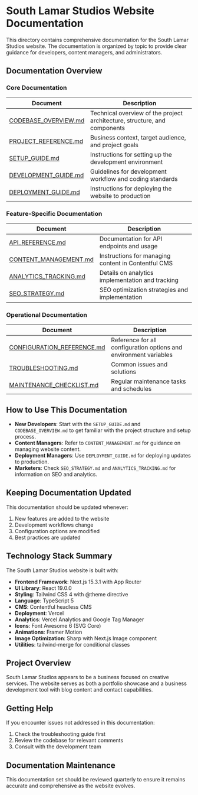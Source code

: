 # South Lamar Studios Website Documentation

This directory contains comprehensive documentation for the South Lamar Studios website. The documentation is organized by topic to provide clear guidance for developers, content managers, and administrators.

## Documentation Overview

### Core Documentation

| Document | Description |
|----------|-------------|
| [CODEBASE_OVERVIEW.md](./CODEBASE_OVERVIEW.md) | Technical overview of the project architecture, structure, and components |
| [PROJECT_REFERENCE.md](./PROJECT_REFERENCE.md) | Business context, target audience, and project goals |
| [SETUP_GUIDE.md](./SETUP_GUIDE.md) | Instructions for setting up the development environment |
| [DEVELOPMENT_GUIDE.md](./DEVELOPMENT_GUIDE.md) | Guidelines for development workflow and coding standards |
| [DEPLOYMENT_GUIDE.md](./DEPLOYMENT_GUIDE.md) | Instructions for deploying the website to production |

### Feature-Specific Documentation

| Document | Description |
|----------|-------------|
| [API_REFERENCE.md](./API_REFERENCE.md) | Documentation for API endpoints and usage |
| [CONTENT_MANAGEMENT.md](./CONTENT_MANAGEMENT.md) | Instructions for managing content in Contentful CMS |
| [ANALYTICS_TRACKING.md](./ANALYTICS_TRACKING.md) | Details on analytics implementation and tracking |
| [SEO_STRATEGY.md](./SEO_STRATEGY.md) | SEO optimization strategies and implementation |

### Operational Documentation

| Document | Description |
|----------|-------------|
| [CONFIGURATION_REFERENCE.md](./CONFIGURATION_REFERENCE.md) | Reference for all configuration options and environment variables |
| [TROUBLESHOOTING.md](./TROUBLESHOOTING.md) | Common issues and solutions |
| [MAINTENANCE_CHECKLIST.md](./MAINTENANCE_CHECKLIST.md) | Regular maintenance tasks and schedules |

## How to Use This Documentation

- **New Developers**: Start with the `SETUP_GUIDE.md` and `CODEBASE_OVERVIEW.md` to get familiar with the project structure and setup process.
- **Content Managers**: Refer to `CONTENT_MANAGEMENT.md` for guidance on managing website content.
- **Deployment Managers**: Use `DEPLOYMENT_GUIDE.md` for deploying updates to production.
- **Marketers**: Check `SEO_STRATEGY.md` and `ANALYTICS_TRACKING.md` for information on SEO and analytics.

## Keeping Documentation Updated

This documentation should be updated whenever:

1. New features are added to the website
2. Development workflows change
3. Configuration options are modified
4. Best practices are updated

## Technology Stack Summary

The South Lamar Studios website is built with:

- **Frontend Framework**: Next.js 15.3.1 with App Router
- **UI Library**: React 19.0.0
- **Styling**: Tailwind CSS 4 with @theme directive
- **Language**: TypeScript 5
- **CMS**: Contentful headless CMS
- **Deployment**: Vercel
- **Analytics**: Vercel Analytics and Google Tag Manager
- **Icons**: Font Awesome 6 (SVG Core)
- **Animations**: Framer Motion
- **Image Optimization**: Sharp with Next.js Image component
- **Utilities**: tailwind-merge for conditional classes

## Project Overview

South Lamar Studios appears to be a business focused on creative services. The website serves as both a portfolio showcase and a business development tool with blog content and contact capabilities.

## Getting Help

If you encounter issues not addressed in this documentation:

1. Check the troubleshooting guide first
2. Review the codebase for relevant comments
3. Consult with the development team

## Documentation Maintenance

This documentation set should be reviewed quarterly to ensure it remains accurate and comprehensive as the website evolves. 